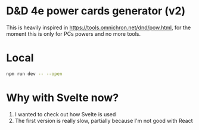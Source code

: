 # D&D 4e power cards generator (v2)
This is heavily inspired in https://tools.omnichron.net/dnd/pow.html, for the moment this is only for PCs powers and no more tools.

# Local

```bash
npm run dev -- --open
```

# Why with Svelte now?
1. I wanted to check out how Svelte is used
2. The first version is really slow, partially because I'm not good with React
